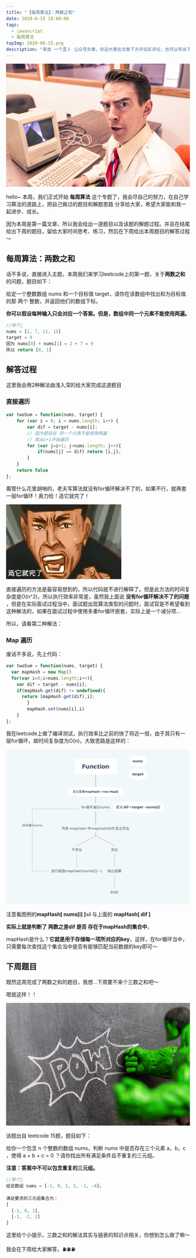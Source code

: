 ```yaml
---
title: "【每周算法】：两数之和"
date: 2020-6-15 18:00:00
tags:
  - javascript
  - 每周算法
topImg: 2020-06-15.png
description: "来自 一个歪卜 公众号文章，欢迎大家在文章下方评论区评论，也可以写出下周题目的解题思路哦～"
---
```


![](./1.jpg)

hello~ 本周，我们正式开始 **每周算法** 这个专题了，我会尽自己的努力，在自己学习算法的道路上，把自己做过的题目和解题思路 分享给大家，希望大家能和我一起进步、成长。

因为本周是第一篇文章，所以我会给出一道题目以及该题的解题过程。并且在结尾给出下周的题目，留给大家时间思考、练习，然后在下周给出本周题目的解答过程～

## 每周算法：两数之和

话不多说，直接进入主题，本周我们来学习leetcode上的第一题，关于**两数之和**的问题，题目如下：

给定一个整数数组 nums 和一个目标值 target，请你在该数组中找出和为目标值的那 两个 整数，并返回他们的数组下标。

**你可以假设每种输入只会对应一个答案。但是，数组中同一个元素不能使用两遍。**

```javascript
//举个🌰
nums = [2, 7, 11, 15]
target = 9
因为 nums[0] + nums[1] = 2 + 7 = 9
所以 return [0, 1]
```

## 解答过程

这里我会用2种解法由浅入深的给大家完成这道题目

### 直接遍历

```javascript
var twoSum = function(nums, target) {
	for (var i = 0; i < nums.length; i++) {
		var dif = target - nums[i];
		// 因为题目说 同一个元素不能使用两遍
		// 故从i+1开始遍历
		for (var j=i+1; j<nums.length; j++){
			if(nums[j] == dif) return [i,j];
		}
	}
	return false
};
```

甭管什么花里胡哨的，老夫写算法就没有for循环解决不了的，如果不行，就再套一层for循环！奥力给！造它就完了！

![](./2.jpeg)

直接遍历的方法是最容易想到的，所以代码就不进行解释了。但是此方法的时间复杂度是O(n^2)，所以执行效率非常差，虽然我上面说 **没有for循环解决不了的问题** ，但是在实际面试过程当中，面试题出现算法类型的问题时，面试官是不希望看到这种解法的，如果在面试过程中使用多重for循环嵌套，实际上是一个减分项...

所以，请看第二种解法：

### Map 遍历

废话不多说，先上代码：

```javascript
var twoSum = function(nums, target) {
  var mapHash = new Map()
  for(var i=0;i<nums.length;i++){
    var dif = target - nums[i];
    if(mapHash.get(dif) != undefined){
      return [mapHash.get(dif),i];
		}
		mapHash.set(nums[i],i)
	}
};
```

我在leetcode上做了编译测试，执行效率比之前的快了将近一倍，由于其只有一层for循环，故时间复杂度为O(n)，大致思路是这样的：

![](./3.png)

注意看图例的**mapHash[ nums[i] ]=i** 与上面的 **mapHash[ dif ]**

**实际上就是判断了 两数之差dif 是否 存在于mapHash的集合中**，

mapHash是什么？**它就是用于存储每一项所对应的key**，这样，在for循环当中，只需要每次查找这个集合当中是否有能够匹配当前数据的key即可～

## 下周题目

既然这周完成了两数之和的题目，我想...下周要不来个三数之和吧～

嗯就这样！！

![](./4.jpg)

该题出自 leetcode 15题，题目如下：

给你一个包含 n 个整数的数组 nums，判断 nums 中是否存在三个元素 a，b，c ，使得 a + b + c = 0 ？请你找出所有满足条件且不重复的三元组。

**注意：答案中不可以包含重复的三元组。**

```javascript
//举个🌰
给定数组 nums = [-1, 0, 1, 2, -1, -4]，

满足要求的三元组集合为：
[
  [-1, 0, 1],
  [-1, -1, 2]
]
```

这里给个小提示，三数之和的解法其实与链表的知识点相关，你想到怎么做了嘛～

我会在下周给大家解答，⛽️⛽️⛽️